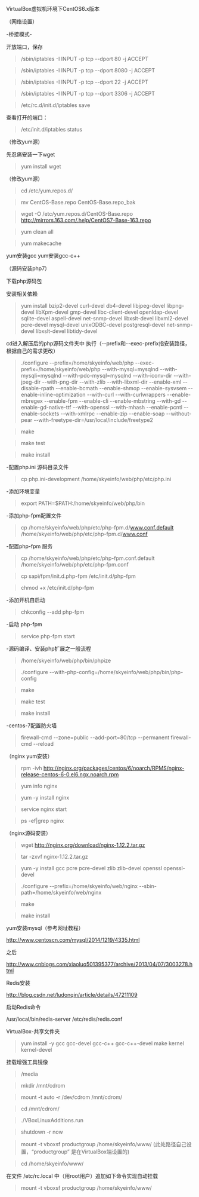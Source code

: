 VirtualBox虚拟机环境下CentOS6.x版本

（网络设置）

-桥接模式-

开放端口，保存

>/sbin/iptables -I INPUT -p tcp --dport 80 -j ACCEPT

>/sbin/iptables -I INPUT -p tcp --dport 8080 -j ACCEPT

>/sbin/iptables -I INPUT -p tcp --dport 22 -j ACCEPT

>/sbin/iptables -I INPUT -p tcp --dport 3306 -j ACCEPT

>/etc/rc.d/init.d/iptables save
 
查看打开的端口：

>/etc/init.d/iptables status

（修改yum源）

先忍痛安装一下wget

>yum install wget

（修改yum源）

>cd /etc/yum.repos.d/

>mv CentOS-Base.repo CentOS-Base.repo_bak

>wget -O /etc/yum.repos.d/CentOS-Base.repo http://mirrors.163.com/.help/CentOS7-Base-163.repo

>yum clean all

>yum makecache


yum安装gcc
yum安装gcc-c++

（源码安装php7）

下载php源码包

安装相关依赖

>yum install bzip2-devel curl-devel db4-devel libjpeg-devel libpng-devel libXpm-devel gmp-devel libc-client-devel openldap-devel sqlite-devel aspell-devel net-snmp-devel libxslt-devel libxml2-devel pcre-devel  mysql-devel unixODBC-devel postgresql-devel net-snmp-devel libxslt-devel libtidy-devel

cd进入解压后的php源码文件夹中
执行（--prefix和--exec-prefix指安装路径，根据自己的需求更改）
>./configure --prefix=/home/skyeinfo/web/php --exec-prefix=/home/skyeinfo/web/php --with-mysql=mysqlnd --with-mysqli=mysqlnd --with-pdo-mysql=mysqlnd --with-iconv-dir --with-jpeg-dir --with-png-dir --with-zlib --with-libxml-dir --enable-xml --disable-rpath --enable-bcmath --enable-shmop --enable-sysvsem --enable-inline-optimization --with-curl --with-curlwrappers --enable-mbregex --enable-fpm --enable-cli --enable-mbstring --with-gd --enable-gd-native-ttf --with-openssl --with-mhash --enable-pcntl --enable-sockets --with-xmlrpc --enable-zip --enable-soap --without-pear --with-freetype-dir=/usr/local/include/freetype2

>make
 
>make test

>make install

-配置php.ini 源码目录文件

>cp php.ini-development /home/skyeinfo/web/php/etc/php.ini

-添加环境变量

>export PATH=$PATH:/home/skyeinfo/web/php/bin

-添加php-fpm配置文件
>cp /home/skyeinfo/web/php/etc/php-fpm.d/www.conf.default /home/skyeinfo/web/php/etc/php-fpm.d/www.conf

-配置php-fpm 服务

>cp /home/skyeinfo/web/php/etc/php-fpm.conf.default /home/skyeinfo/web/php/etc/php-fpm.conf

>cp sapi/fpm/init.d.php-fpm /etc/init.d/php-fpm

>chmod +x /etc/init.d/php-fpm

-添加开机自启动

>chkconfig --add php-fpm

-启动 php-fpm

>service php-fpm start

-源码编译、安装php扩展之一般流程

>/home/skyeinfo/web/php/bin/phpize

>./configure --with-php-config=/home/skyeinfo/web/php/bin/php-config

>make

>make test

>make install

-centos-7配置防火墙

>firewall-cmd --zone=public --add-port=80/tcp --permanent
>firewall-cmd --reload


（nginx yum安装）

>rpm -ivh http://nginx.org/packages/centos/6/noarch/RPMS/nginx-release-centos-6-0.el6.ngx.noarch.rpm

>yum info nginx

>yum -y install nginx

>service nginx start

>ps -ef|grep nginx

（nginx源码安装）

>wget http://nginx.org/download/nginx-1.12.2.tar.gz

>tar -zxvf nginx-1.12.2.tar.gz

>yum -y install gcc pcre pcre-devel zlib zlib-devel openssl openssl-devel

>./configure --prefix=/home/skyeinfo/web/nginx --sbin-path=/home/skyeinfo/web/nginx

>make 

>make install


yum安装mysql（参考网址教程）
>
http://www.centoscn.com/mysql/2014/1219/4335.html

之后

http://www.cnblogs.com/xiaoluo501395377/archive/2013/04/07/3003278.html


Redis安装

http://blog.csdn.net/ludonqin/article/details/47211109

启动Redis命令

/usr/local/bin/redis-server /etc/redis/redis.conf


VirtualBox-共享文件夹

>yum install -y gcc gcc-devel gcc-c++ gcc-c++-devel make kernel kernel-devel

挂载增强工具镜像

>/media

>mkdir /mnt/cdrom

>mount -t auto -r /dev/cdrom /mnt/cdrom/

>cd /mnt/cdrom/

>./VBoxLinuxAdditions.run

>shutdown -r now

>mount -t vboxsf productgroup /home/skyeinfo/www/   (此处路径自己设置，“productgroup” 是在VirtualBox端设置的)

>cd /home/skyeinfo/www/

在文件 /etc/rc.local 中（用root用户）追加如下命令实现自动挂载

>mount -t vboxsf productgroup /home/skyeinfo/www/
